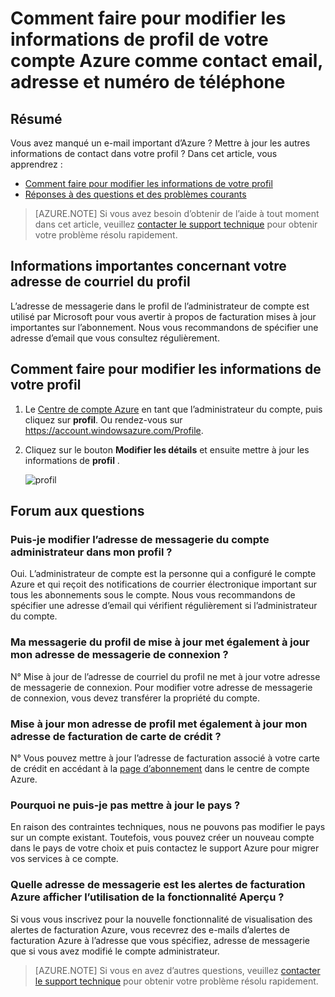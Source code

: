 <properties
    pageTitle="Comment faire pour modifier les informations de profil de votre compte Azure | Microsoft Azure"
    description="Décrit comment modifier le profil de votre compte Azure et des réponses courantes des questions telles que pourquoi ne peut pas changer le pays dans le centre de compte Azure"
    services=""
    documentationCenter=""
    authors="genlin"
    manager="mbaldwin"
    editor=""
    tags="billing"
    />

<tags
    ms.service="billing"
    ms.workload="na"
    ms.tgt_pltfrm="na"
    ms.devlang="na"
    ms.topic="article"
    ms.date="08/17/2016"
    ms.author="genli"/>

# <a name="how-to-change-profile-information-of-your-azure-account-such-as-contact-email-address-and-phone-number"></a>Comment faire pour modifier les informations de profil de votre compte Azure comme contact email, adresse et numéro de téléphone

## <a name="summary"></a>Résumé

Vous avez manqué un e-mail important d’Azure ? Mettre à jour les autres informations de contact dans votre profil ? Dans cet article, vous apprendrez :

-   [Comment faire pour modifier les informations de votre profil](#how-to-change-your-profile-information)
-   [Réponses à des questions et des problèmes courants](#frequently-asked-questions)

> [AZURE.NOTE] Si vous avez besoin d’obtenir de l’aide à tout moment dans cet article, veuillez [contacter le support technique](https://portal.azure.com/?#blade/Microsoft_Azure_Support/HelpAndSupportBlade) pour obtenir votre problème résolu rapidement.

## <a name="important-information-about-your-profile-email-address"></a>Informations importantes concernant votre adresse de courriel du profil

L’adresse de messagerie dans le profil de l’administrateur de compte est utilisé par Microsoft pour vous avertir à propos de facturation mises à jour importantes sur l’abonnement. Nous vous recommandons de spécifier une adresse d’email que vous consultez régulièrement.

## <a name="how-to-change-your-profile-information"></a>Comment faire pour modifier les informations de votre profil

1.  Le [Centre de compte Azure](https://account.windowsazure.com/) en tant que l’administrateur du compte, puis cliquez sur **profil**. Ou rendez-vous sur https://account.windowsazure.com/Profile.

2.  Cliquez sur le bouton **Modifier les détails** et ensuite mettre à jour les informations de **profil** .

    ![profil](./media/billing-how-to-change-azure-account-profile/profile.png)

## <a name="frequently-asked-questions"></a>Forum aux questions

### <a name="can-i-change-the-account-administrator-email-address-in-my-profile"></a>Puis-je modifier l’adresse de messagerie du compte administrateur dans mon profil ?

Oui. L’administrateur de compte est la personne qui a configuré le compte Azure et qui reçoit des notifications de courrier électronique important sur tous les abonnements sous le compte. Nous vous recommandons de spécifier une adresse d’email qui vérifient régulièrement si l’administrateur du compte.

### <a name="does-updating-my-profile-email-also-update-my-login-email-address"></a>Ma messagerie du profil de mise à jour met également à jour mon adresse de messagerie de connexion ?

N° Mise à jour de l’adresse de courriel du profil ne met à jour votre adresse de messagerie de connexion. Pour modifier votre adresse de messagerie de connexion, vous devez transférer la propriété du compte.

### <a name="does-updating-my-profile-address-also-update-my-credit-card-billing-address"></a>Mise à jour mon adresse de profil met également à jour mon adresse de facturation de carte de crédit ?

N° Vous pouvez mettre à jour l’adresse de facturation associé à votre carte de crédit en accédant à la [page d’abonnement](https://account.windowsazure.com/subscriptions) dans le centre de compte Azure.

### <a name="why-cant-i-update-the-country"></a>Pourquoi ne puis-je pas mettre à jour le pays ?

En raison des contraintes techniques, nous ne pouvons pas modifier le pays sur un compte existant. Toutefois, vous pouvez créer un nouveau compte dans le pays de votre choix et puis contactez le support Azure pour migrer vos services à ce compte.

### <a name="what-email-address-does-the-azure-billing-alerts-preview-feature-use"></a>Quelle adresse de messagerie est les alertes de facturation Azure afficher l’utilisation de la fonctionnalité Aperçu ?

Si vous vous inscrivez pour la nouvelle fonctionnalité de visualisation des alertes de facturation Azure, vous recevrez des e-mails d’alertes de facturation Azure à l’adresse que vous spécifiez, adresse de messagerie que si vous avez modifié le compte administrateur.

> [AZURE.NOTE] Si vous en avez d’autres questions, veuillez [contacter le support technique](https://portal.azure.com/?#blade/Microsoft_Azure_Support/HelpAndSupportBlade) pour obtenir votre problème résolu rapidement.
